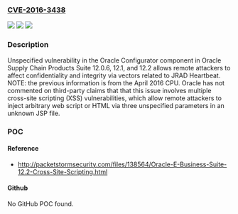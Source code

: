 ### [CVE-2016-3438](https://cve.mitre.org/cgi-bin/cvename.cgi?name=CVE-2016-3438)
![](https://img.shields.io/static/v1?label=Product&message=n%2Fa&color=blue)
![](https://img.shields.io/static/v1?label=Version&message=n%2Fa&color=blue)
![](https://img.shields.io/static/v1?label=Vulnerability&message=n%2Fa&color=brighgreen)

### Description

Unspecified vulnerability in the Oracle Configurator component in Oracle Supply Chain Products Suite 12.0.6, 12.1, and 12.2 allows remote attackers to affect confidentiality and integrity via vectors related to JRAD Heartbeat. NOTE: the previous information is from the April 2016 CPU. Oracle has not commented on third-party claims that that this issue involves multiple cross-site scripting (XSS) vulnerabilities, which allow remote attackers to inject arbitrary web script or HTML via three unspecified parameters in an unknown JSP file.

### POC

#### Reference
- http://packetstormsecurity.com/files/138564/Oracle-E-Business-Suite-12.2-Cross-Site-Scripting.html

#### Github
No GitHub POC found.

